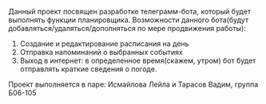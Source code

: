 Данный проект посвящен разработке телеграмм-бота, который будет выполнять функции планировщика. Возможности данного бота(будут добавляться/удаляться/дополняться по мере продвижения работы):
1. Создание и редактирование расписания на день
2. Отправка напоминаний о выбранных событиях
3. Выход в интернет: в определенное время(скажем, утром) бот будет отправлять краткие сведения о погоде.

Проект выполняется в паре: Исмайлова Лейла и Тарасов Вадим, группа Б06-105
